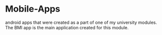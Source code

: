 # Mobile-Apps
android apps that were created as a part of one of my university modules. The BMI app is the main application created for this module.
